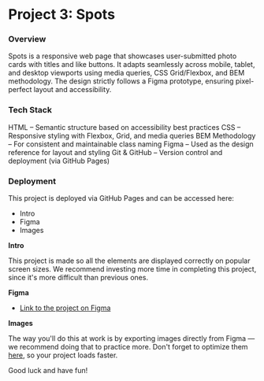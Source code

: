 # Project 3: Spots

### Overview

Spots is a responsive web page that showcases user-submitted photo cards with titles and like buttons. It adapts seamlessly across mobile, tablet, and desktop viewports using media queries, CSS Grid/Flexbox, and BEM methodology. The design strictly follows a Figma prototype, ensuring pixel-perfect layout and accessibility.

### Tech Stack

HTML – Semantic structure based on accessibility best practices
CSS – Responsive styling with Flexbox, Grid, and media queries
BEM Methodology – For consistent and maintainable class naming
Figma – Used as the design reference for layout and styling
Git & GitHub – Version control and deployment (via GitHub Pages)

### Deployment

This project is deployed via GitHub Pages and can be accessed here:

- Intro
- Figma
- Images

**Intro**

This project is made so all the elements are displayed correctly on popular screen sizes. We recommend investing more time in completing this project, since it's more difficult than previous ones.

**Figma**

- [Link to the project on Figma](https://www.figma.com/design/BBNm2bC3lj8QQMHlnqRsga/Sprint-3-Project--Spots?node-id=2-139&t=mYv1jJqEuGyJXAmJ-0)

**Images**

The way you'll do this at work is by exporting images directly from Figma — we recommend doing that to practice more. Don't forget to optimize them [here](https://tinypng.com/), so your project loads faster.

Good luck and have fun!
